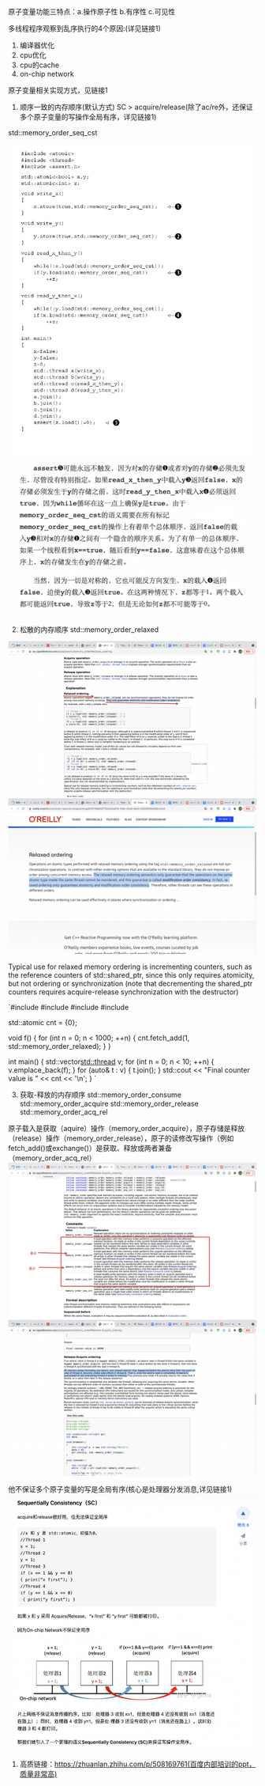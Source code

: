 原子变量功能三特点：a.操作原子性 b.有序性 c.可见性

多线程程序观察到乱序执行的4个原因:(详见链接1)
1. 编译器优化
2. cpu优化
3. cpu的cache
4. on-chip network

原子变量相关实现方式，见链接1


1. 顺序一致的内存顺序(默认方式)
SC > acquire/release(除了ac/re外，还保证多个原子变量的写操作全局有序，详见链接1)

std::memory_order_seq_cst

![Alt text](image-2.png)
![Alt text](image-3.png)

2. 松散的内存顺序
std::memory_order_relaxed

![Alt text](image-1.png)
![Alt text](image.png)

Typical use for relaxed memory ordering is incrementing counters, such as the reference counters of std::shared_ptr, since this only requires atomicity, but not ordering or synchronization (note that decrementing the shared_ptr counters requires acquire-release synchronization with the destructor)

`#include <vector>
#include <iostream>
#include <thread>
#include <atomic>
 
std::atomic<int> cnt = {0};
 
void f()
{
    for (int n = 0; n < 1000; ++n) {
        cnt.fetch_add(1, std::memory_order_relaxed);
    }
}
 
int main()
{
    std::vector<std::thread> v;
    for (int n = 0; n < 10; ++n) {
        v.emplace_back(f);
    }
    for (auto& t : v) {
        t.join();
    }
    std::cout << "Final counter value is " << cnt << '\n';
}
`

3. 获取-释放的内存顺序
std::memory_order_consume
std::memory_order_acquire
std::memory_order_release
std::memory_order_acq_rel

原子载入是获取（aquire）操作（memory_order_acquire），原子存储是释放（release）操作（memory_order_release），原子的读修改写操作（例如fetch_add()或exchange()）是获取、释放或两者兼备（memory_order_acq_rel）
![Alt text](image-5.png)
![Alt text](image-4.png)

他不保证多个原子变量的写是全局有序(核心是处理器分发消息,详见链接1)
![Alt text](image-6.png)


1. 高质链接：https://zhuanlan.zhihu.com/p/508169761(百度内部培训的ppt，质量非常高)
